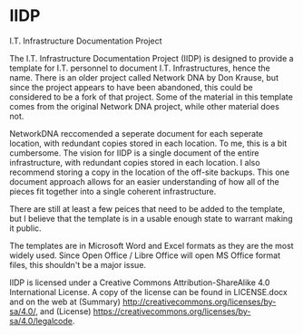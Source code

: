 # IIDP
I.T. Infrastructure Documentation Project

The I.T. Infrastructure Documentation Project (IIDP) is designed to provide a template for I.T. personnel to document I.T. Infrastructures, hence the name. There is an older project called Network DNA by Don Krause, but since the project appears to have been abandoned, this could be considered to be a fork of that project. Some of the material in this template comes from the original Network DNA project, while other material does not.

NetworkDNA reccomended a seperate document for each seperate location, with redundant copies stored in each location. To me, this is a bit cumbersome. The vision for IIDP is a single document of the entire infrastructure, with redundant copies stored in each location. I also recommend storing a copy in the location of the off-site backups. This one document approach allows for an easier understanding of how all of the pieces fit together into a single coherent infrastructure.

There are still at least a few peices that need to be added to the template, but I believe that the template is in a usable enough state to warrant making it public.

The templates are in Microsoft Word and Excel formats as they are the most widely used. Since Open Office / Libre Office will open MS Office format files, this shouldn't be a major issue.

IIDP is licensed under a Creative Commons Attribution-ShareAlike 4.0 International License. A copy of the license can be found in LICENSE.docx and on the web at (Summary) http://creativecommons.org/licenses/by-sa/4.0/, and (License) https://creativecommons.org/licenses/by-sa/4.0/legalcode.
